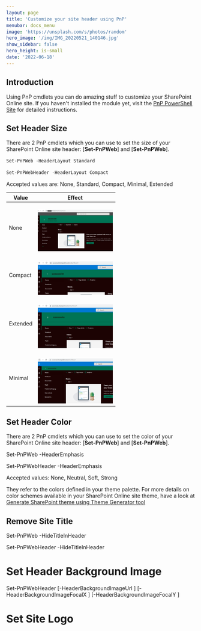 ```yaml
---
layout: page
title: 'Customize your site header using PnP'
menubar: docs_menu
image: 'https://unsplash.com/s/photos/random'
hero_image: '/img/IMG_20220521_140146.jpg'
show_sidebar: false
hero_height: is-small
date: '2022-06-18'
---
```




## Introduction

Using PnP cmdlets you can do amazing stuff to customize your SharePoint Online site. If you haven't installed the module yet, visit the [PnP PowerShell Site](https://pnp.github.io/powershell/index.html) for detailed instructions.



## Set Header Size
There are 2 PnP cmdlets which you can use to set the size of your SharePoint Online site header: [**Set-PnPWeb**] and [**Set-PnPWeb**].

```powershell
Set-PnPWeb -HeaderLayout Standard
```
```powershell
Set-PnPWebHeader -HeaderLayout Compact
```
Accepted values are: None, Standard, Compact, Minimal, Extended


| Value     | Effect |
| ----------- | ----------- |
| None    | <br/><img src="/articles/images/header5.PNG" width="200"><br/>      |
| Compact   | <br/><img src="/articles/images/header6.PNG" width="200"><br/>      |
| Extended   | <br/><img src="/articles/images/header7.PNG" width="200"><br/>      |
| Minimal   | <br/><img src="/articles/images/header8.PNG" width="200"><br/>      |

## Set Header Color
There are 2 PnP cmdlets which you can use to set the color of your SharePoint Online site header: [**Set-PnPWeb**] and [**Set-PnPWeb**].

Set-PnPWeb -HeaderEmphasis

Set-PnPWebHeader -HeaderEmphasis

Accepted values: None, Neutral, Soft, Strong


They refer to the colors defined in your theme palette. For more details on color schemes available in your SharePoint Online site theme, have a look at [Generate SharePoint theme using Theme Generator tool](/articles/English/SharePointOnline/Generate%20SharePoint%20theme%20using%20Theme%20Generator%20tool/)


## Remove Site Title


Set-PnPWeb -HideTitleInHeader

Set-PnPWebHeader -HideTitleInHeader


# Set Header Background Image

Set-PnPWebHeader
[-HeaderBackgroundImageUrl <string>] [-HeaderBackgroundImageFocalX <double>] [-HeaderBackgroundImageFocalY <double>] 



# Set Site Logo